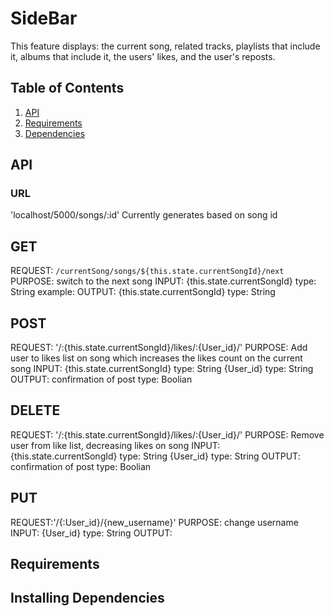 # SideBar
This feature displays: the current song, related tracks, playlists that include it, albums that include it, the users' likes, and the user's reposts.

## Table of Contents
1. [API](#API)
1. [Requirements](#Requirements)
1. [Dependencies](#Dependencies)

## API
### URL
'localhost/5000/songs/:id'
Currently generates based on song id

## GET
REQUEST: `/currentSong/songs/${this.state.currentSongId}/next`
PURPOSE: switch to the next song
INPUT:
    {this.state.currentSongId}
    type: String
    example:
OUTPUT:
    {this.state.currentSongId}
    type: String

## POST
REQUEST: '/:{this.state.currentSongId}/likes/:{User_id}/'
PURPOSE: Add user to likes list on song which increases the likes count on the current song
INPUT:
    {this.state.currentSongId}
    type: String
    {User_id}
    type: String
OUTPUT:
    confirmation of post
    type: Boolian

## DELETE
REQUEST: '/:{this.state.currentSongId}/likes/:{User_id}/'
PURPOSE: Remove user from like list, decreasing likes on song
INPUT:
    {this.state.currentSongId}
    type: String
    {User_id}
    type: String
OUTPUT:
    confirmation of post
    type: Boolian
## PUT
REQUEST:'/{:User_id}/{new_username}'
PURPOSE: change username
INPUT:
    {User_id}
    type: String
OUTPUT:

## Requirements
## Installing Dependencies